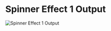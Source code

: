 # Spinner Effect 1 Output

![Spinner Effect 1 Output](https://github.com/Kowsar14238/Page-loading-effects/assets/88027531/d0b0d73e-e671-4af8-98b9-68c94352dee6)
